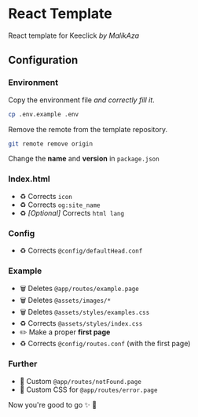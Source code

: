 # React Template
React template for Keeclick *by MalikAza*
## Configuration
### Environment
Copy the environment file *and correctly fill it*.
```bash
cp .env.example .env
```

Remove the remote from the template repository.
```bash
git remote remove origin
```

Change the **name** and **version** in `package.json`
### Index.html
- ♻️ Corrects `icon`
- ♻️ Corrects `og:site_name`
- ♻️ *[Optional]* Corrects `html lang`
### Config
- ♻️ Corrects `@config/defaultHead.conf`
### Example
- 🗑️ Deletes `@app/routes/example.page`
- 🗑️ Deletes `@assets/images/*`
- 🗑️ Deletes `@assets/styles/examples.css`
- ♻️ Corrects `@assets/styles/index.css`
- ✏️ Make a proper **first page**
- ♻️ Corrects `@config/routes.conf` (with the first page)
### Further
- 🎨 Custom `@app/routes/notFound.page`
- 🎨 Custom CSS for `@app/routes/error.page`

Now you're good to go ✨ 🚀